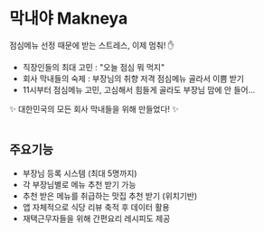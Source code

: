 # 막내야 Makneya

점심메뉴 선정 때문에 받는 스트레스, 이제 멈춰! ✋

- 직장인들의 최대 고민 : "오늘 점심 뭐 먹지"
- 회사 막내들의 숙제 : 부장님의 취향 저격 점심메뉴 골라서 이쁨 받기
- 11시부터 점심메뉴 고민, 고심해서 힘들게 골라도 부장님 맘에 안 들어...

✨ 대한민국의 모든 회사 막내들을 위해 만들었다! ✨ 
<br/><br/>

## 주요기능

- 부장님 등록 시스템 (최대 5명까지)
- 각 부장님별로 메뉴 추천 받기 가능
- 추천 받은 메뉴를 취급하는 맛집 추천 받기 (위치기반)
- 앱 자체적으로 식당 리뷰 축적 후 데이터 활용
- 재택근무자들을 위해 간편요리 레시피도 제공
